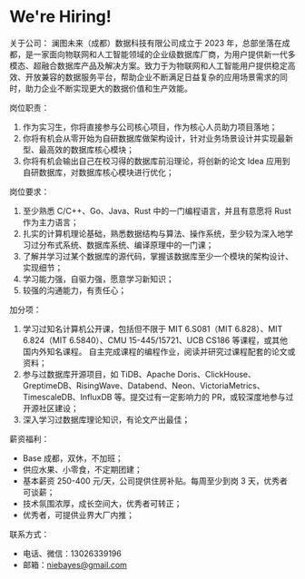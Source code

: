 # We're Hiring!
关于公司：
澜图未来（成都）数据科技有限公司成立于 2023 年，总部坐落在成都，是一家面向物联网和人工智能领域的企业级数据库厂商，为用户提供新一代多模态、超融合数据库产品及解决方案。致力于为物联网和人工智能用户提供稳定高效、开放兼容的数据服务平台，帮助企业不断满足日益复杂的应用场景需求的同时，助力企业不断实现更大的数据价值和生产效能。

岗位职责：
1. 作为实习生，你将直接参与公司核心项目，作为核心人员助力项目落地；
2. 你将有机会从零开始为自研数据库做架构设计，针对业务场景设计并实现最新型、最高效的数据库核心模块；
3. 你将有机会输出自己在校习得的数据库前沿理论，将创新的论文 Idea 应用到自研数据库，对数据库核心模块进行优化；

岗位要求：
1. 至少熟悉 C/C++、Go、Java、Rust 中的一门编程语言，并且有意愿将 Rust 作为主力语言；
2. 扎实的计算机理论基础，熟悉数据结构与算法、操作系统，至少较为深入地学习过分布式系统、数据库系统、编译原理中的一门课；
3. 了解并学习过某个数据库的源代码，掌握该数据库至少一个模块的架构设计、实现细节；
4. 学习能力强，自驱力强，愿意学习新知识；
5. 较强的沟通能力，有责任心；

加分项：
1. 学习过知名计算机公开课，包括但不限于 MIT 6.S081（MIT 6.828）、MIT 6.824（MIT 6.5840）、CMU 15-445/15721、UCB CS186 等课程，或其他国内外知名课程。 自主完成课程的编程作业，阅读并研究过课程配套的论文或资料；
2. 参与过数据库开源项目，如 TiDB、Apache Doris、ClickHouse、GreptimeDB、RisingWave、Databend、Neon、VictoriaMetrics、TimescaleDB、InfluxDB 等。提交过有一定影响力的 PR，或较深度地参与过开源社区建设；
3. 深入学习过数据库理论知识，有论文产出最佳；

薪资福利：
- Base 成都，双休，不加班；
- 供应水果、小零食，不定期团建；
- 基本薪资 250-400 元/天，公司提供住房补贴。每周至少到岗 3 天，优秀者可谈薪；
- 技术氛围浓厚，成长空间大，优秀者可转正；
- 优秀者，可提供业界大厂内推；

联系方式：
- 电话、微信：13026339196
- 邮箱：niebayes@gmail.com
